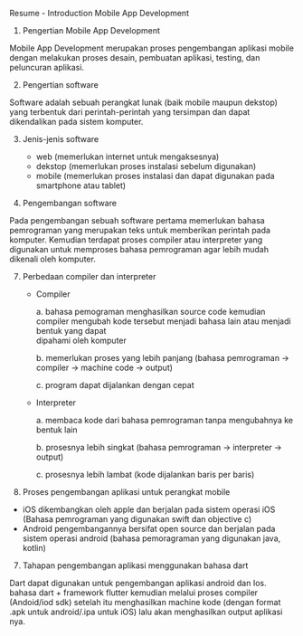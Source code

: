 Resume - Introduction Mobile App Development
1. Pengertian Mobile App Development

Mobile App Development merupakan proses pengembangan aplikasi mobile  dengan melakukan proses desain, pembuatan aplikasi, testing, dan peluncuran aplikasi.

2. Pengertian software

Software adalah sebuah perangkat lunak (baik mobile maupun dekstop) yang terbentuk dari perintah-perintah yang tersimpan dan dapat dikendalikan pada sistem komputer.

3. Jenis-jenis software
   
   - web (memerlukan internet untuk mengaksesnya)
   - dekstop (memerlukan proses instalasi sebelum digunakan)
   - mobile (memerlukan proses instalasi dan dapat digunakan pada smartphone atau tablet)

5. Pengembangan software
   
Pada pengembangan sebuah software pertama memerlukan bahasa pemrograman yang merupakan teks untuk memberikan perintah pada komputer. Kemudian terdapat proses compiler atau interpreter yang digunakan untuk memproses bahasa pemrograman agar lebih mudah dikenali oleh komputer.

7. Perbedaan compiler dan interpreter
   
   - Compiler
     
     a. bahasa pemograman menghasilkan source code kemudian compiler mengubah kode tersebut menjadi bahasa lain atau menjadi bentuk yang dapat    
        dipahami oleh komputer
     
     b. memerlukan proses yang lebih panjang (bahasa pemrograman -> compiler -> machine code -> output)
     
     c. program dapat dijalankan dengan cepat

   - Interpreter
     
     a. membaca kode dari bahasa pemrograman tanpa mengubahnya ke bentuk lain
     
     b. prosesnya lebih singkat (bahasa pemrograman -> interpreter -> output)
     
     c. prosesnya lebih lambat (kode dijalankan baris per baris)

6. Proses pengembangan aplikasi untuk perangkat mobile
- iOS dikembangkan oleh apple dan berjalan pada sistem operasi iOS (Bahasa pemrograman yang digunakan swift dan objective c)
- Android pengembangannya bersifat open source dan berjalan pada sistem operasi android (bahasa pemoragraman yang digunakan java, kotlin)

7. Tahapan pengembangan aplikasi menggunakan bahasa dart
   
Dart dapat digunakan untuk pengembangan aplikasi android dan Ios.
bahasa dart + framework flutter kemudian melalui proses compiler (Andoid/iod sdk) setelah itu menghasilkan machine kode (dengan format .apk untuk android/.ipa untuk iOS) lalu akan menghasilkan output aplikasi nya.
